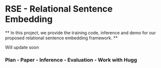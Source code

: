 # RSE - Relational Sentence Embedding

** In this project, we provide the training code, inference and demo for our proposed relational sentence embedding framework. **

Will update soon



### Plan - Paper - Inference - Evaluation - Work with Hugg
